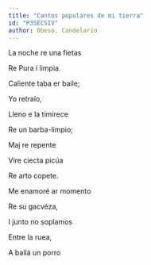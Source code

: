```yaml
---
title: "Cantos populares de mi tierra"
id: "P3SECSIV"
author: Obeso, Candelario
---
```

<div data-schema-version="6"><p>La noche re una fietas </p> <p>Re Pura i limpia.</p> <p>Caliente taba er baile;</p> <p>Yo retraío,</p> <p>Lleno e la timirece</p> <p>Re un barba-limpio;</p> <p>Maj re repente</p> <p>Vire ciecta picúa</p> <p>Re arto copete.</p> <p>Me enamoré ar momento</p> <p>Re su gacvéza,</p> <p>I junto no soplamos</p> <p>Entre la ruea, </p> <p>A bailá un porro</p> </div>